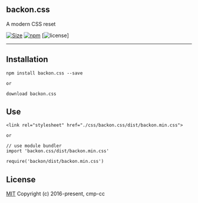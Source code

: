 

## backon.css
A modern CSS reset

[![Size](https://badge-size.herokuapp.com/cmp-cc/backon.css/master/dist/backon.min.css.svg?color=orange&label=file%20size)](https://raw.githubusercontent.com/cmp-cc/backon.css/master/dist/backon.min.css)
[![npm](https://img.shields.io/npm/v/backon.css.svg)](https://www.npmjs.com/package/backon.css)
[![license](https://img.shields.io/badge/license-MIT-blue.svg)]
- ---


## Installation
```
npm install backon.css --save

or

download backon.css

```

## Use
```
<link rel="stylesheet" href="./css/backon.css/dist/backon.min.css">

or

// use module bundler
import 'backon.css/dist/backon.min.css'

require('backon/dist/backon.min.css')

```

## License
[MIT](http://opensource.org/licenses/MIT)
Copyright (c) 2016-present, cmp-cc